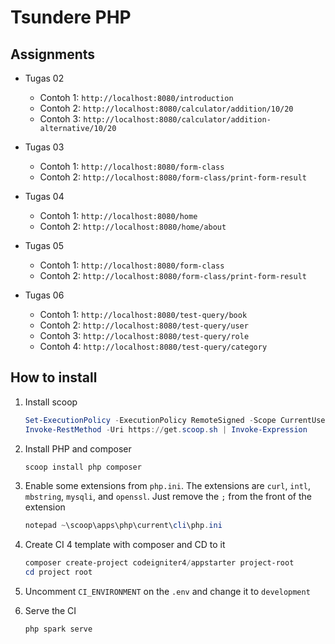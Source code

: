 # Tsundere PHP

## Assignments

- Tugas 02

  - Contoh 1: `http://localhost:8080/introduction`
  - Contoh 2: `http://localhost:8080/calculator/addition/10/20`
  - Contoh 3: `http://localhost:8080/calculator/addition-alternative/10/20`

- Tugas 03

  - Contoh 1: `http://localhost:8080/form-class`
  - Contoh 2: `http://localhost:8080/form-class/print-form-result`

- Tugas 04

  - Contoh 1: `http://localhost:8080/home`
  - Contoh 2: `http://localhost:8080/home/about`

- Tugas 05

  - Contoh 1: `http://localhost:8080/form-class`
  - Contoh 2: `http://localhost:8080/form-class/print-form-result`

- Tugas 06

  - Contoh 1: `http://localhost:8080/test-query/book`
  - Contoh 2: `http://localhost:8080/test-query/user`
  - Contoh 3: `http://localhost:8080/test-query/role`
  - Contoh 4: `http://localhost:8080/test-query/category`

## How to install

1. Install scoop

   ```powershell
   Set-ExecutionPolicy -ExecutionPolicy RemoteSigned -Scope CurrentUser
   Invoke-RestMethod -Uri https://get.scoop.sh | Invoke-Expression
   ```

1. Install PHP and composer

   ```powershell
   scoop install php composer
   ```

1. Enable some extensions from `php.ini`. The extensions are `curl`, `intl`, `mbstring`, `mysqli`, and `openssl`. Just remove the `;` from the front of the extension

   ```powershell
   notepad ~\scoop\apps\php\current\cli\php.ini
   ```

1. Create CI 4 template with composer and CD to it

   ```powershell
   composer create-project codeigniter4/appstarter project-root
   cd project root
   ```

1. Uncomment `CI_ENVIRONMENT` on the `.env` and change it to `development`

1. Serve the CI

   ```powershell
   php spark serve
   ```
